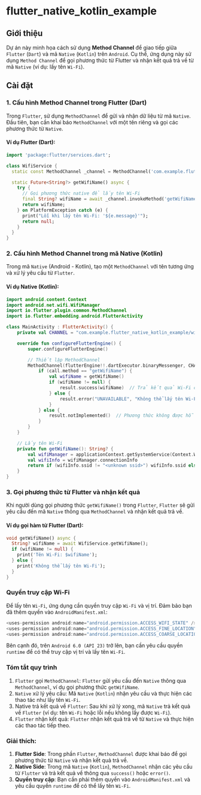 # flutter_native_kotlin_example

## Giới thiệu

Dự án này minh họa cách sử dụng **Method Channel** để giao tiếp giữa `Flutter` (`Dart`) và mã `Native` (`Kotlin`) trên `Android`. Cụ thể, ứng dụng này sử dụng `Method Channel` để gọi phương thức từ Flutter và nhận kết quả trả về từ mã `Native` (ví dụ: lấy tên `Wi-Fi`).

## Cài đặt

### 1. Cấu hình Method Channel trong Flutter (Dart)

Trong `Flutter`, sử dụng `MethodChannel` để gửi và nhận dữ liệu từ mã `Native`. Đầu tiên, bạn cần khai báo `MethodChannel` với một tên riêng và gọi các phương thức từ `Native`.

#### Ví dụ Flutter (Dart):

```dart
import 'package:flutter/services.dart';

class WifiService {
  static const MethodChannel _channel = MethodChannel('com.example.flutter_native_kotlin_example/wifi');

  static Future<String?> getWifiName() async {
    try {
      // Gọi phương thức native để lấy tên Wi-Fi
      final String? wifiName = await _channel.invokeMethod('getWifiName');
      return wifiName;
    } on PlatformException catch (e) {
      print("Lỗi khi lấy tên Wi-Fi: '${e.message}'");
      return null;
    }
  }
}
```

### 2. Cấu hình Method Channel trong mã Native (Kotlin)
Trong mã `Native` (Android - Kotlin), tạo một `MethodChannel` với tên tương ứng và xử lý yêu cầu từ `Flutter`.

#### Ví dụ Native (Kotlin):

```kotlin
import android.content.Context
import android.net.wifi.WifiManager
import io.flutter.plugin.common.MethodChannel
import io.flutter.embedding.android.FlutterActivity

class MainActivity : FlutterActivity() {
    private val CHANNEL = "com.example.flutter_native_kotlin_example/wifi"

    override fun configureFlutterEngine() {
        super.configureFlutterEngine()

        // Thiết lập MethodChannel
        MethodChannel(flutterEngine!!.dartExecutor.binaryMessenger, CHANNEL).setMethodCallHandler { call, result ->
            if (call.method == "getWifiName") {
                val wifiName = getWifiName()
                if (wifiName != null) {
                    result.success(wifiName)  // Trả kết quả Wi-Fi cho Flutter
                } else {
                    result.error("UNAVAILABLE", "Không thể lấy tên Wi-Fi", null)
                }
            } else {
                result.notImplemented()  // Phương thức không được hỗ trợ
            }
        }
    }

    // Lấy tên Wi-Fi
    private fun getWifiName(): String? {
        val wifiManager = applicationContext.getSystemService(Context.WIFI_SERVICE) as WifiManager
        val wifiInfo = wifiManager.connectionInfo
        return if (wifiInfo.ssid != "<unknown ssid>") wifiInfo.ssid else null
    }
}
```

### 3. Gọi phương thức từ Flutter và nhận kết quả
Khi người dùng gọi phương thức `getWifiName()` trong `Flutter`, `Flutter` sẽ gửi yêu cầu đến mã `Native` thông qua `MethodChannel` và nhận kết quả trả về.

#### Ví dụ gọi hàm từ Flutter (Dart):
```dart
void getWifiName() async {
  String? wifiName = await WifiService.getWifiName();
  if (wifiName != null) {
    print('Tên Wi-Fi: $wifiName');
  } else {
    print('Không thể lấy tên Wi-Fi');
  }
}
```

### Quyền truy cập Wi-Fi

Để lấy tên `Wi-Fi`, ứng dụng cần quyền truy cập `Wi-Fi` và vị trí. Đảm bảo bạn đã thêm quyền vào `AndroidManifest.xml`:

```kotlin
<uses-permission android:name="android.permission.ACCESS_WIFI_STATE" />
<uses-permission android:name="android.permission.ACCESS_FINE_LOCATION" />
<uses-permission android:name="android.permission.ACCESS_COARSE_LOCATION" />
```

Bên cạnh đó, trên `Android 6.0 (API 23)` trở lên, bạn cần yêu cầu quyền `runtime` để có thể truy cập vị trí và lấy tên `Wi-Fi`.

### Tóm tắt quy trình
 1. `Flutter` gọi `MethodChannel`: `Flutter` gửi yêu cầu đến `Native` thông qua `MethodChannel`, ví dụ gọi phương thức `getWifiName`.
 2. `Native` xử lý yêu cầu: Mã `Native` (`Kotlin`) nhận yêu cầu và thực hiện các thao tác như lấy tên `Wi-Fi`.
 3. Native trả kết quả về `Flutter`: Sau khi xử lý xong, mã `Native` trả kết quả về `Flutter` (ví dụ: tên `Wi-Fi` hoặc lỗi nếu không lấy được `Wi-Fi`).
 4. `Flutter` nhận kết quả: `Flutter` nhận kết quả trả về từ `Native` và thực hiện các thao tác tiếp theo.

 ### Giải thích:

1. **Flutter Side**: Trong phần `Flutter`, `MethodChannel` được khai báo để gọi phương thức từ `Native` và nhận kết quả trả về.
2. **Native Side**: Trong mã `Native` (`Kotlin`), `MethodChannel` nhận các yêu cầu từ `Flutter` và trả kết quả về thông qua `success()` hoặc `error()`.
3. **Quyền truy cập**: Bạn cần phải thêm quyền vào `AndroidManifest.xml` và yêu cầu quyền `runtime` để có thể lấy tên `Wi-Fi`.